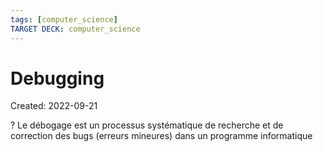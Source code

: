```yaml
---
tags: [computer_science] 
TARGET DECK: computer_science
---
```

# Debugging
Created: 2022-09-21

?
Le débogage est un processus systématique de recherche et de correction des bugs (erreurs mineures) dans un programme informatique
<!--SR:!2022-11-10,33,270-->